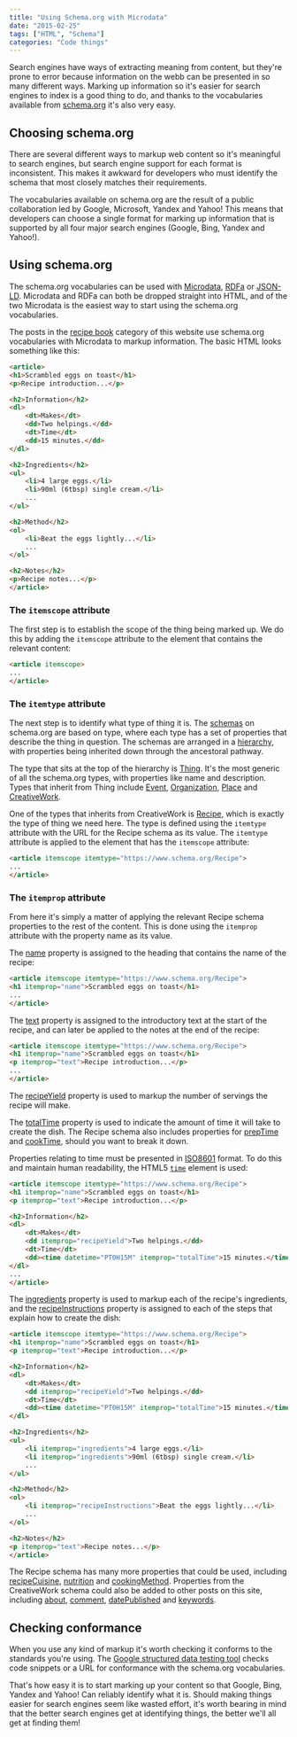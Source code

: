 ```yaml
---
title: "Using Schema.org with Microdata"
date: "2015-02-25"
tags: ["HTML", "Schema"]
categories: "Code things"
---
```


Search engines have ways of extracting meaning from content, but they're prone to error because information on the webb can be presented in so many different ways. Marking up information so it's easier for search engines to index is a good thing to do, and thanks to the vocabularies available from [schema.org](https://schema.org/) it's also very easy.

## Choosing schema.org

There are several different ways to markup web content so it's meaningful to search engines, but search engine support for each format is inconsistent. This makes it awkward for developers who must identify the schema that most closely matches their requirements.

The vocabularies available on schema.org are the result of a public collaboration led by Google, Microsoft, Yandex and Yahoo! This means that developers can choose a single format for marking up information that is supported by all four major search engines (Google, Bing, Yandex and Yahoo!).

## Using schema.org

The schema.org vocabularies can be used with [Microdata](https://en.wikipedia.org/wiki/Microdata_%28HTML%29), [RDFa](https://en.wikipedia.org/wiki/RDFa) or [JSON-LD](https://en.wikipedia.org/wiki/JSON-LD). Microdata and RDFa can both be dropped straight into HTML, and of the two Microdata is the easiest way to start using the schema.org vocabularies.

The posts in the [recipe book](https://tink.uk/category/recipe-book/) category of this website use schema.org vocabularies with Microdata to markup information. The basic HTML looks something like this:

```html
<article>
<h1>Scrambled eggs on toast</h1>
<p>Recipe introduction...</p>

<h2>Information</h2>
<dl>
    <dt>Makes</dt>
    <dd>Two helpings.</dd>
    <dt>Time</dt>
    <dd>15 minutes.</dd>
</dl>

<h2>Ingredients</h2>
<ul>
    <li>4 large eggs.</li>
    <li>90ml (6tbsp) single cream.</li>
    ...
</ul>

<h2>Method</h2>
<ol>
    <li>Beat the eggs lightly...</li>
    ...
</ol>

<h2>Notes</h2>
<p>Recipe notes...</p>
</article>
```

### The `itemscope` attribute

The first step is to establish the scope of the thing being marked up. We do this by adding the `itemscope` attribute to the element that contains the relevant content:

```html
<article itemscope>
...
</article>
```

### The `itemtype` attribute

The next step is to identify what type of thing it is. The [schemas](https://www.schema.org/docs/schemas.html) on schema.org are based on type, where each type has a set of properties that describe the thing in question. The schemas are arranged in a [hierarchy](https://www.schema.org/docs/full.html), with properties being inherited down through the ancestoral pathway.

The type that sits at the top of the hierarchy is [Thing](https://www.schema.org/Thing). It's the most generic of all the schema.org types, with properties like name and description. Types that inherit from Thing include [Event](https://www.schema.org/Event), [Organization](https://www.schema.org/Organization), [Place](https://www.schema.org/Place) and [CreativeWork](https://www.schema.org/CreativeWork).

One of the types that inherits from CreativeWork is [Recipe](https://www.schema.org/Recipe), which is exactly the type of thing we need here. The type is defined using the `itemtype` attribute with the URL for the Recipe schema as its value. The `itemtype` attribute is applied to the element that has the `itemscope` attribute:

```html
<article itemscope itemtype="https://www.schema.org/Recipe">
...
</article>
```

### The `itemprop` attribute

From here it's simply a matter of applying the relevant Recipe schema properties to the rest of the content. This is done using the `itemprop` attribute with the property name as its value.

The [name](https://www.schema.org/name) property is assigned to the heading that contains the name of the recipe:

```html
<article itemscope itemtype="https://www.schema.org/Recipe">
<h1 itemprop="name">Scrambled eggs on toast</h1>
...
</article>
```

The [text](https://www.schema.org/Text) property is assigned to the introductory text at the start of the recipe, and can later be applied to the notes at the end of the recipe:

```html
<article itemscope itemtype="https://www.schema.org/Recipe">
<h1 itemprop="name">Scrambled eggs on toast</h1>
<p itemprop="text">Recipe introduction...</p>
...
</article>
```

The [recipeYield](https://www.schema.org/recipeYield) property is used to markup the number of servings the recipe will make.

The [totalTime](https://www.schema.org/totalTime) property is used to indicate the amount of time it will take to create the dish. The Recipe schema also includes properties for [prepTime](https://www.schema.org/prepTime) and [cookTime](https://www.schema.org/cookTime), should you want to break it down.

Properties relating to time must be presented in [ISO8601](https://en.wikipedia.org/wiki/ISO_8601) format. To do this and maintain human readability, the HTML5 [`time`](https://www.w3.org/TR/html/text-level-semantics.html#the-time-element) element is used:

```html
<article itemscope itemtype="https://www.schema.org/Recipe">
<h1 itemprop="name">Scrambled eggs on toast</h1>
<p itemprop="text">Recipe introduction...</p>

<h2>Information</h2>
<dl>
    <dt>Makes</dt>
    <dd itemprop="recipeYield">Two helpings.</dd>
    <dt>Time</dt>
    <dd><time datetime="PT0H15M" itemprop="totalTime">15 minutes.</time></dd>
</dl>
...
</article>
```

The [ingredients](https://www.schema.org/ingredients) property is used to markup each of the recipe's ingredients, and the [recipeInstructions](https://www.schema.org/recipeInstructions) property is assigned to each of the steps that explain how to create the dish:

```html
<article itemscope itemtype="https://www.schema.org/Recipe">
<h1 itemprop="name">Scrambled eggs on toast</h1>
<p itemprop="text">Recipe introduction...</p>

<h2>Information</h2>
<dl>
    <dt>Makes</dt>
    <dd itemprop="recipeYield">Two helpings.</dd>
    <dt>Time</dt>
    <dd><time datetime="PT0H15M" itemprop="totalTime">15 minutes.</time></dd>
</dl>

<h2>Ingredients</h2>
<ul>
    <li itemprop="ingredients">4 large eggs.</li>
    <li itemprop="ingredients">90ml (6tbsp) single cream.</li>
    ...
</ul>

<h2>Method</h2>
<ol>
    <li itemprop="recipeInstructions">Beat the eggs lightly...</li>
    ...
</ol>

<h2>Notes</h2>
<p itemprop="text">Recipe notes...</p>
</article>
```

The Recipe schema has many more properties that could be used, including [recipeCuisine](https://www.schema.org/recipeCuisine), [nutrition](https://www.schema.org/nutrition) and [cookingMethod](https://www.schema.org/cookingMethod). Properties from the CreativeWork schema could also be added to other posts on this site, including [about](https://www.schema.org/about), [comment](https://www.schema.org/comment), [datePublished](https://www.schema.org/datePublished) and [keywords](https://www.schema.org/keywords).

## Checking conformance

When you use any kind of markup it's worth checking it conforms to the standards you're using. The [Google structured data testing tool](https://developers.google.com/structured-data/testing-tool/) checks code snippets or a URL for conformance with the schema.org vocabularies.

That's how easy it is to start marking up your content so that Google, Bing, Yandex and Yahoo! Can reliably identify what it is. Should making things easier for search engines seem like wasted effort, it's worth bearing in mind that the better search engines get at identifying things, the better we'll all get at finding them!

